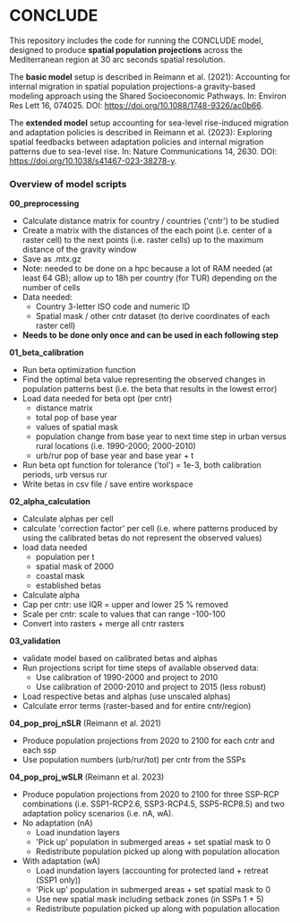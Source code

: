 # CONCLUDE

This repository includes the code for running the CONCLUDE model, designed to produce **spatial population projections** across the Mediterranean region at 30 arc seconds spatial resolution.

The **basic model** setup is described in Reimann et al. (2021): Accounting for internal migration in spatial population projections-a gravity-based modeling approach using the Shared Socioeconomic Pathways. In: Environ Res Lett 16, 074025. DOI: https://doi.org/10.1088/1748-9326/ac0b66.

The **extended model** setup accounting for sea-level rise-induced migration and adaptation policies is described in Reimann et al. (2023): Exploring spatial feedbacks between adaptation policies and internal migration patterns due to sea-level rise. In: Nature Communications 14, 2630. DOI: https://doi.org/10.1038/s41467-023-38278-y.


### Overview of model scripts

**00_preprocessing**
-	Calculate distance matrix for country / countries ('cntr') to be studied 
-	Create a matrix with the distances of the each point (i.e. center of a raster cell) to the next points (i.e. raster cells) up to the maximum distance of the gravity window 
-	Save as .mtx.gz 
-	Note: needed to be done on a hpc because a lot of RAM needed (at least 64 GB); allow up to 18h per country (for TUR) depending on the number of cells
-	Data needed: 
    -   Country 3-letter ISO code and numeric ID
    -   Spatial mask / other cntr dataset (to derive coordinates of each raster cell)
-	**Needs to be done only once and can be used in each following step**
 
**01_beta_calibration**
-	Run beta optimization function
-	Find the optimal beta value representing the observed changes in population patterns best (i.e. the beta that results in the lowest error) 
-	Load data needed for beta opt (per cntr) 
    -   distance matrix 
    -   total pop of base year
    -   values of spatial mask
    -   population change from base year to next time step in urban versus rural locations (i.e. 1990-2000; 2000-2010) 
    -   urb/rur pop of base year and base year + t
-	Run beta opt function for tolerance ('tol') = 1e-3, both calibration periods, urb versus rur
-	Write betas in csv file / save entire workspace

**02_alpha_calculation**
-	Calculate alphas per cell
-	calculate 'correction factor' per cell (i.e. where patterns produced by using the calibrated betas do not represent the observed values) 
-	load data needed 
    -   population per t
    -   spatial mask of 2000
    -   coastal mask
    -   established betas
-	Calculate alpha 
-	Cap per cntr:  use IQR = upper and lower 25 % removed
-	Scale per cntr: scale to values that can range -100-100
-	Convert into rasters + merge all cntr rasters 

**03_validation**
-	validate model based on calibrated betas and alphas
-	Run projections script for time steps of available observed data:  
    -   Use calibration of 1990-2000 and project to 2010 
    -   Use calibration of 2000-2010 and project to 2015 (less robust)
-	Load respective betas and alphas (use unscaled alphas)
-	Calculate error terms (raster-based and for entire cntr/region) 

**04_pop_proj_nSLR** (Reimann et al. 2021)
-	Produce population projections from 2020 to 2100 for each cntr and each ssp
-	Use population numbers (urb/rur/tot) per cntr from the SSPs 

**04_pop_proj_wSLR** (Reimann et al. 2023)
-	Produce population projections from 2020 to 2100 for three SSP-RCP combinations (i.e. SSP1-RCP2.6, SSP3-RCP4.5, SSP5-RCP8.5) and two adaptation policy scenarios (i.e. nA, wA).
-	No adaptation (nA) 
    -   Load inundation layers 
    -   'Pick up' population in submerged areas + set spatial mask to 0 
    -   Redistribute population picked up along with population allocation 
-	With adaptation (wA)
    -   Load inundation layers (accounting for protected land + retreat (SSP1 only)) 
    -   'Pick up' population in submerged areas + set spatial mask to 0 
    -   Use new spatial mask including setback zones (in SSPs 1 + 5) 
    -   Redistribute population picked up along with population allocation 

